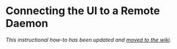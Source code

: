 # Connecting the UI to a Remote Daemon

_This instructional how-to has been updated and [moved to the wiki](https://github.com/SHIBgreen-Network/shibgreen-blockchain/wiki/Connecting-the-UI-to-a-remote-daemon)._
